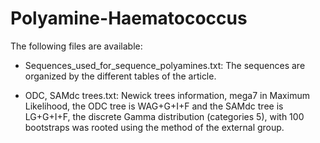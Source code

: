 # Polyamine-Haematococcus



The following files are available:
* Sequences_used_for_sequence_polyamines.txt: The sequences are organized by the different tables of the article.

* ODC, SAMdc trees.txt: Newick trees information, mega7 in Maximum Likelihood, the ODC tree is WAG+G+I+F and the SAMdc tree is LG+G+I+F, the discrete Gamma  distribution (categories 5), with 100 bootstraps was rooted using the method of the external group. 
